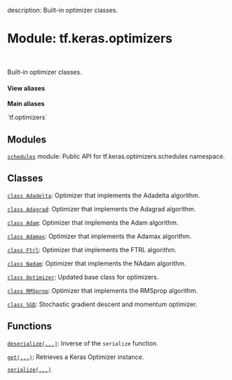 description: Built-in optimizer classes.

<div itemscope itemtype="http://developers.google.com/ReferenceObject">
<meta itemprop="name" content="tf.keras.optimizers" />
<meta itemprop="path" content="Stable" />
</div>

# Module: tf.keras.optimizers

<!-- Insert buttons and diff -->

<table class="tfo-notebook-buttons tfo-api nocontent" align="left">

</table>



Built-in optimizer classes.

<section class="expandable">
  <h4 class="showalways">View aliases</h4>
  <p>
<b>Main aliases</b>
<p>`tf.optimizers`</p>
</p>
</section>



## Modules

[`schedules`](../../tf/keras/optimizers/schedules.md) module: Public API for tf.keras.optimizers.schedules namespace.

## Classes

[`class Adadelta`](../../tf/keras/optimizers/Adadelta.md): Optimizer that implements the Adadelta algorithm.

[`class Adagrad`](../../tf/keras/optimizers/Adagrad.md): Optimizer that implements the Adagrad algorithm.

[`class Adam`](../../tf/keras/optimizers/Adam.md): Optimizer that implements the Adam algorithm.

[`class Adamax`](../../tf/keras/optimizers/Adamax.md): Optimizer that implements the Adamax algorithm.

[`class Ftrl`](../../tf/keras/optimizers/Ftrl.md): Optimizer that implements the FTRL algorithm.

[`class Nadam`](../../tf/keras/optimizers/Nadam.md): Optimizer that implements the NAdam algorithm.

[`class Optimizer`](../../tf/keras/optimizers/Optimizer.md): Updated base class for optimizers.

[`class RMSprop`](../../tf/keras/optimizers/RMSprop.md): Optimizer that implements the RMSprop algorithm.

[`class SGD`](../../tf/keras/optimizers/SGD.md): Stochastic gradient descent and momentum optimizer.

## Functions

[`deserialize(...)`](../../tf/keras/optimizers/deserialize.md): Inverse of the `serialize` function.

[`get(...)`](../../tf/keras/optimizers/get.md): Retrieves a Keras Optimizer instance.

[`serialize(...)`](../../tf/keras/optimizers/serialize.md)

